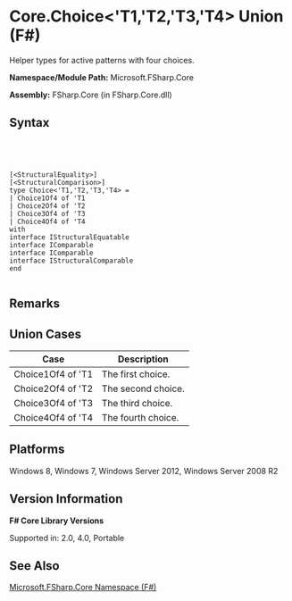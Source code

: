 # Core.Choice<'T1,'T2,'T3,'T4> Union (F#)

Helper types for active patterns with four choices.

**Namespace/Module Path:** Microsoft.FSharp.Core

**Assembly:** FSharp.Core (in FSharp.Core.dll)


## Syntax



```




[<StructuralEquality>]
[<StructuralComparison>]
type Choice<'T1,'T2,'T3,'T4> =
| Choice1Of4 of 'T1
| Choice2Of4 of 'T2
| Choice3Of4 of 'T3
| Choice4Of4 of 'T4
with
interface IStructuralEquatable
interface IComparable
interface IComparable
interface IStructuralComparable
end


```





## Remarks

## Union Cases


|Case|Description|
|----|-----------|
|Choice1Of4 of 'T1|The first choice.|
|Choice2Of4 of 'T2|The second choice.|
|Choice3Of4 of 'T3|The third choice.|
|Choice4Of4 of 'T4|The fourth choice.|

## Platforms
Windows 8, Windows 7, Windows Server 2012, Windows Server 2008 R2


## Version Information
**F# Core Library Versions**

Supported in: 2.0, 4.0, Portable




## See Also
[Microsoft.FSharp.Core Namespace &#40;F&#35;&#41;](Microsoft.FSharp.Core-Namespace-%5BFSharp%5D.md)

